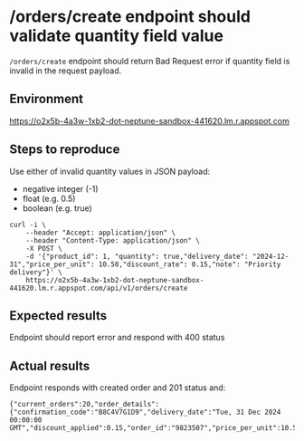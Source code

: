 # /orders/create endpoint should validate quantity field value
`/orders/create` endpoint should return Bad Request error if quantity field is invalid in the request payload.

## Environment
https://o2x5b-4a3w-1xb2-dot-neptune-sandbox-441620.lm.r.appspot.com

## Steps to reproduce
Use either of invalid quantity values in JSON payload:
- negative integer (-1)
- float (e.g. 0.5)
- boolean (e.g. true)

```
curl -i \
    --header "Accept: application/json" \
    --header "Content-Type: application/json" \
    -X POST \
    -d '{"product_id": 1, "quantity": true,"delivery_date": "2024-12-31","price_per_unit": 10.50,"discount_rate": 0.15,"note": "Priority delivery"}' \
    https://o2x5b-4a3w-1xb2-dot-neptune-sandbox-441620.lm.r.appspot.com/api/v1/orders/create
```

## Expected results
Endpoint should report error and respond with 400 status

## Actual results
Endpoint responds with created order and 201 status and:
```
{"current_orders":20,"order_details":{"confirmation_code":"B8C4V7G1D9","delivery_date":"Tue, 31 Dec 2024 00:00:00 GMT","discount_applied":0.15,"order_id":"9823507","price_per_unit":10.5,"product_id":1,"quantity":0,"total_amount":0.0}}
```

